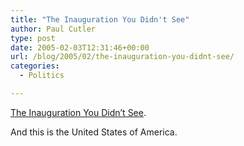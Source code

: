 ```yaml
---
title: "The Inauguration You Didn't See"
author: Paul Cutler
type: post
date: 2005-02-03T12:31:46+00:00
url: /blog/2005/02/the-inauguration-you-didnt-see/
categories:
  - Politics

---
```

[The Inauguration You Didn&#8217;t See][1].

And this is the United States of America.

 [1]: http://www.star.niu.edu/articles/?id=4799